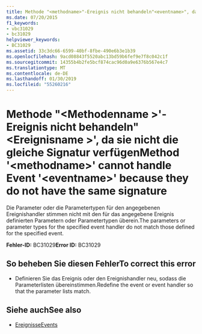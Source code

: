 ```yaml
---
title: Methode "<methodname>"-Ereignis nicht behandeln"<eventname>", da sie nicht die gleiche Signatur verfügen
ms.date: 07/20/2015
f1_keywords:
- vbc31029
- bc31029
helpviewer_keywords:
- BC31029
ms.assetid: 33c3dc66-6599-40bf-8fbe-490e6b3e1b39
ms.openlocfilehash: 9acd08843f5520abc13bd59b6fef9e7f8c042c1f
ms.sourcegitcommit: 14355b4b2fe5bcf874cac96d0a9e6376b567e4c7
ms.translationtype: MT
ms.contentlocale: de-DE
ms.lasthandoff: 01/30/2019
ms.locfileid: "55260216"
---
```

# <a name="method-methodname-cannot-handle-event-eventname-because-they-do-not-have-the-same-signature"></a><span data-ttu-id="db096-102">Methode "\<Methodenname >'-Ereignis nicht behandeln"\<Ereignisname >', da sie nicht die gleiche Signatur verfügen</span><span class="sxs-lookup"><span data-stu-id="db096-102">Method '\<methodname>' cannot handle Event '\<eventname>' because they do not have the same signature</span></span>
<span data-ttu-id="db096-103">Die Parameter oder die Parametertypen für den angegebenen Ereignishandler stimmen nicht mit den für das angegebene Ereignis definierten Parametern oder Parametertypen überein.</span><span class="sxs-lookup"><span data-stu-id="db096-103">The parameters or parameter types for the specified event handler do not match those defined for the specified event.</span></span>  
  
 <span data-ttu-id="db096-104">**Fehler-ID:** BC31029</span><span class="sxs-lookup"><span data-stu-id="db096-104">**Error ID:** BC31029</span></span>  
  
## <a name="to-correct-this-error"></a><span data-ttu-id="db096-105">So beheben Sie diesen Fehler</span><span class="sxs-lookup"><span data-stu-id="db096-105">To correct this error</span></span>  
  
-   <span data-ttu-id="db096-106">Definieren Sie das Ereignis oder den Ereignishandler neu, sodass die Parameterlisten übereinstimmen.</span><span class="sxs-lookup"><span data-stu-id="db096-106">Redefine the event or event handler so that the parameter lists match.</span></span>  
  
## <a name="see-also"></a><span data-ttu-id="db096-107">Siehe auch</span><span class="sxs-lookup"><span data-stu-id="db096-107">See also</span></span>
- [<span data-ttu-id="db096-108">Ereignisse</span><span class="sxs-lookup"><span data-stu-id="db096-108">Events</span></span>](../../visual-basic/programming-guide/language-features/events/index.md)
